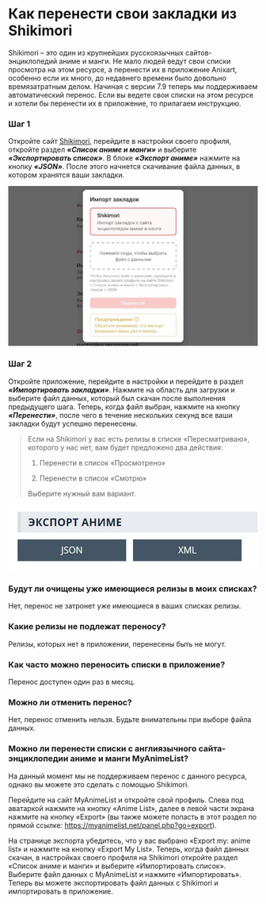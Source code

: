 # Как перенести свои закладки из Shikimori

Shikimori – это один из крупнейших русскоязычных сайтов-энциклопедий аниме и манги. Не мало людей ведут свои списки просмотра на этом ресурсе, а перенести их в приложение Anixart, особенно если их много, до недавнего времени было довольно времязатратным делом. Начиная с версии 7.9 теперь мы поддерживаем автоматический перенос. Если вы ведете свои списки на этом ресурсе и хотели бы перенести их в приложение, то прилагаем инструкцию.

### Шаг 1

 Откройте сайт [Shikimori](https://shikimori.one/), перейдите в настройки своего профиля, откройте раздел ***«Список аниме и манги»*** и выберите ***«Экспортировать список»***. В блоке ***«Экспорт аниме»*** нажмите на кнопку ***«JSON»***. После этого начнется скачивание файла данных, в котором хранятся ваши закладки.

![](https://raw.githubusercontent.com/AnixHelper/faq/main/images/2vtc1f4j0njrexirfk28f.jpg)

### **Шаг 2**

Откройте приложение, перейдите в настройки и перейдите в раздел ***«Импортировать закладки»***. Нажмите на область для загрузки и выберите файл данных, который был скачан после выполнения предыдущего шага. Теперь, когда файл выбран, нажмите на кнопку ***«Перенести»***, после чего в течение нескольких секунд все ваши закладки будут успешно перенесены.

> Если на Shikimori у вас есть релизы в списке «Пересматриваю», которого у нас нет, вам будет предложено два действия:
> 
> 1. Перенести в список «Просмотрено»
> 
> 2. Перенести в список «Смотрю»
> 
> Выберите нужный вам вариант.

![](https://raw.githubusercontent.com/AnixHelper/faq/main/images/pov02vozw7wf4p5m108i7.jpg)

### Будут ли очищены уже имеющиеся релизы в моих списках?

Нет, перенос не затронет уже имеющиеся в ваших списках релизы.

### Какие релизы не подлежат переносу?

Релизы, которых нет в приложении, перенесены быть не могут.

### Как часто можно переносить списки в приложение?

Перенос доступен один раз в месяц.

### Можно ли отменить перенос?

Нет, перенос отменить нельзя. Будьте внимательны при выборе файла данных.

### Можно ли перенести списки с англиязычного сайта-энциклопедии аниме и манги MyAnimeList?

На данный момент мы не поддерживаем перенос с данного ресурса, однако вы можете это сделать с помощью Shikimori.

Перейдите на сайт MyAnimeList и откройте свой профиль. Слева под аватаркой нажмите на кнопку «Anime List», далее в левой части экрана нажмите на кнопку «Export» (вы также можете попасть в этот раздел по прямой ссылке: https://myanimelist.net/panel.php?go=export).

На странице экспорта убедитесь, что у вас выбрано «Export my: anime list» и нажмите на кнопку «Export My List». Теперь, когда файл данных скачан, в настройках своего профиля на Shikimori откройте раздел «Список аниме и манги» и выберите «Импортировать список». Выберите файл данных с MyAnimeList и нажмите «Импортировать». Теперь вы можете экспортировать файл данных с Shikimori и импортировать в приложение.
